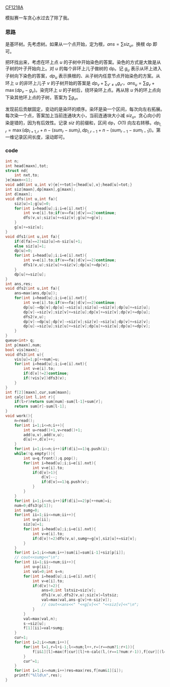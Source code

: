 [CF1218A](https://www.luogu.com.cn/problem/CF1218A)

模拟赛一车贪心水过去了除了我。

### 思路

是基环树。先考虑树。如果从一个点开始，定为根，$ans=\sum siz_u$。换根 dp 即可。

把环找出来，考虑在环上点 $u$ 的子树中开始染色的答案。染色的方式是大致是从子树的叶子开始向上。对 $u$ 的每个非环上儿子做树的 dp。记 $g_u$ 表示从环上进入子树向下染色的答案，$dp_u$ 表示换根的、从子树内任意节点开始染色的方案。从环上 $u$ 的非环上儿子 $v$ 的子树开始的答案是 $dp_v+\sum_{v'\neq v} g_{v'}$，$ans_u=\sum g_v+\max (dp_v-g_v)$。染完环上 $u$ 的子树后，绕环染环上点。再从除 $u$ 外的环上点向下染其他环上点的子树，答案为 $\sum g_v$。

发现前后贡献固定，变动的是染环的顺序。染环是染一个区间，每次向左右拓展。每次染一个点，答案加上当前连通块大小，当前连通块大小减 $siz_u$。贪心向小的染是错的，因为有后效性。记录 $siz$ 的前缀和，区间 dp，$O(1)$ 向左右转移。$dp_{l,r}=\max (dp_{l+1,r}+n-(sum_r-sum_l),dp_{l,r-1}+n-(sum_{r-1}-sum_{l-1}))$。第一维记录区间长度，滚动即可。

### code

```cpp
int n;
int head[maxn],tot;
struct nd{
	int nxt,to;
}e[maxn<<1];
void add(int u,int v){e[++tot]={head[u],v};head[u]=tot;}
int siz[maxn],dp[maxn],g[maxn];
int d[maxn];
void dfs(int u,int fa){
	siz[u]=1;g[u]=0;
	for(int i=head[u];i;i=e[i].nxt){
		int v=e[i].to;if(v==fa||d[v]==2)continue;
		dfs(v,u);siz[u]+=siz[v];g[u]+=g[v];
	}
	g[u]+=siz[u];
}
void dfs1(int u,int fa){
	if(d[fa]==2)siz[u]=n-siz[u]+1;
	else siz[u]=1;
	dp[u]=0;
	for(int i=head[u];i;i=e[i].nxt){
		int v=e[i].to;if(v==fa||d[v]==2)continue;
		dfs1(v,u);siz[u]+=siz[v];dp[u]+=dp[v];
	}
	dp[u]+=siz[u];
}
int ans,res;
void dfs2(int u,int fa){
	ans=max(ans,dp[u]);
	for(int i=head[u];i;i=e[i].nxt){
		int v=e[i].to;if(v==fa||d[v]==2)continue;
		dp[u]-=dp[v];dp[u]-=siz[u];siz[u]-=siz[v];dp[u]+=siz[u];
		dp[v]-=siz[v];siz[v]+=siz[u];dp[v]+=siz[v];dp[v]+=dp[u];
		dfs2(v,u);
		dp[v]-=dp[u];dp[v]-=siz[v];siz[v]-=siz[u];dp[v]+=siz[v];
		dp[u]-=siz[u];siz[u]+=siz[v];dp[u]+=siz[u];dp[u]+=dp[v];
	}
}
queue<int> q;
int p[maxn],num;
bool vis[maxn];
void dfs3(int u){
	vis[u]=1;p[++num]=u;
	for(int i=head[u];i;i=e[i].nxt){
		int v=e[i].to;
		if(d[v]!=2)continue;
		if(!vis[v])dfs3(v);
	}
}
int f[2][maxn],cur,sum[maxn];
int calc(int l,int r){
	if(l>r)return sum[num]-sum[l-1]+sum[r];
	return sum[r]-sum[l-1];
}
void work(){
	n=read();
	for(int i=1;i<=n;i++){
		int u=read()+1,v=read()+1;
		add(u,v),add(v,u);
		d[u]++,d[v]++;
	}
	for(int i=1;i<=n;i++)if(d[i]==1)q.push(i);
	while(!q.empty()){
		int u=q.front();q.pop();
		for(int i=head[u];i;i=e[i].nxt){
			int v=e[i].to;
			if(d[v]>1){
				d[v]--;
				if(d[v]==1)q.push(v);
			}
		}
	}
	for(int i=1;i<=n;i++)if(d[i]==2)p[++num]=i;
	num=0;dfs3(p[1]);
	int sumg=0;
	for(int ii=1;ii<=num;ii++){
		int u=p[ii];
		siz[u]=1;
		for(int i=head[u];i;i=e[i].nxt){
			int v=e[i].to;
			if(d[v]!=2)dfs(v,u),sumg+=g[v],siz[u]+=siz[v];
		}
	}
	for(int i=1;i<=num;i++)sum[i]=sum[i-1]+siz[p[i]];
	// cout<<sumg<<"\n";
	for(int ii=1;ii<=num;ii++){
		int u=p[ii];
		int val=0;int s=n;
		for(int i=head[u];i;i=e[i].nxt){
			int v=e[i].to;
			if(d[v]!=2){
				ans=0;int lstsiz=siz[v];
				dfs1(v,u),dfs2(v,u);siz[v]=lstsiz;
				val=max(val,ans-g[v]+n-siz[v]);
				// cout<<ans<<" "<<g[v]<<" "<<siz[v]<<"\n";
			}
		}
		val=max(val,n);
		s-=siz[u];
		f[1][ii]=val+sumg;
	}
	cur=1;
	for(int i=2;i<=num;i++){
		for(int l=1,r=l+i-1;l<=num;l++,r=(r==num?1:r+1)){
			f[i&1][l]=max(f[cur][l]+n-calc(l,(r==1?num:r-1)),f[cur][(l==num?1:l+1)]+n-calc((l==num?1:l+1),r));
		}
		cur^=1;
	}
	for(int i=1;i<=num;i++)res=max(res,f[num&1][i]);
	printf("%lld\n",res);
}
```
